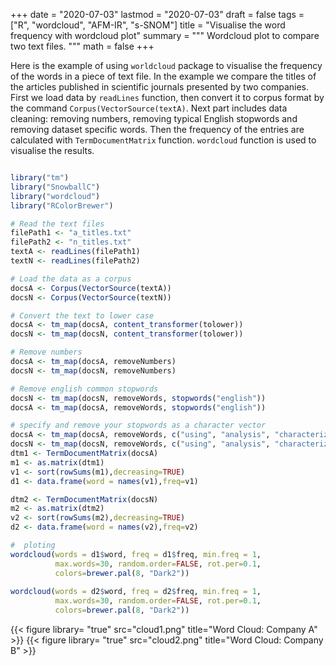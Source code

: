 
+++
date = "2020-07-03"
lastmod = "2020-07-03"
draft = false
tags = ["R", "wordcloud", "AFM-IR", "s-SNOM"]
title = "Visualise the word frequency with wordcloud plot"
summary = """
Wordcloud plot to compare two text files.
"""
math = false
+++

Here is the example of using `worldcloud` package to visualise the frequency of the words in a piece of text file. In the example we compare the titles of the articles published in scientific journals presented by two companies. First we load data by `readLines` function, then convert it to corpus format by the command `Corpus(VectorSource(textA)`. Next part includes data cleaning: removing numbers, removing typical English stopwords and removing dataset specific words. Then the frequency of the entries are calculated with `TermDocumentMatrix` function. `wordcloud` function is used to visualise the results.  

```r

library("tm")
library("SnowballC")
library("wordcloud")
library("RColorBrewer")

# Read the text files
filePath1 <- "a_titles.txt"
filePath2 <- "n_titles.txt"
textA <- readLines(filePath1)
textN <- readLines(filePath2)

# Load the data as a corpus
docsA <- Corpus(VectorSource(textA))
docsN <- Corpus(VectorSource(textN))

# Convert the text to lower case
docsA <- tm_map(docsA, content_transformer(tolower))
docsN <- tm_map(docsN, content_transformer(tolower))

# Remove numbers
docsA <- tm_map(docsA, removeNumbers)
docsN <- tm_map(docsN, removeNumbers)

# Remove english common stopwords
docsN <- tm_map(docsN, removeWords, stopwords("english"))
docsA <- tm_map(docsA, removeWords, stopwords("english"))

# specify and remove your stopwords as a character vector
docsA <- tm_map(docsA, removeWords, c("using", "analysis", "characterization", "type")) 
docsN <- tm_map(docsN, removeWords, c("using", "analysis", "characterization", "type")) 
dtm1 <- TermDocumentMatrix(docsA)
m1 <- as.matrix(dtm1)
v1 <- sort(rowSums(m1),decreasing=TRUE)
d1 <- data.frame(word = names(v1),freq=v1)

dtm2 <- TermDocumentMatrix(docsN)
m2 <- as.matrix(dtm2)
v2 <- sort(rowSums(m2),decreasing=TRUE)
d2 <- data.frame(word = names(v2),freq=v2)

#  ploting 
wordcloud(words = d1$word, freq = d1$freq, min.freq = 1,
          max.words=30, random.order=FALSE, rot.per=0.1, 
          colors=brewer.pal(8, "Dark2"))
          
wordcloud(words = d2$word, freq = d2$freq, min.freq = 1,
          max.words=30, random.order=FALSE, rot.per=0.1, 
          colors=brewer.pal(8, "Dark2"))
```

{{< figure library= "true" src="cloud1.png" title="Word Cloud: Company A" >}}
{{< figure library= "true" src="cloud2.png" title="Word Cloud: Company B" >}}

